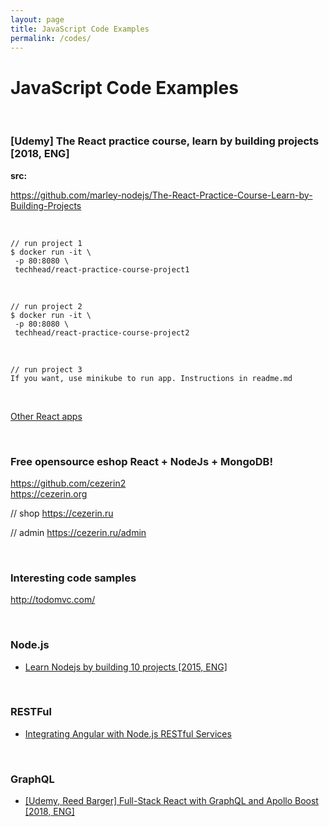 ```yaml
---
layout: page
title: JavaScript Code Examples
permalink: /codes/
---
```


# JavaScript Code Examples

<br/>

### [Udemy] The React practice course, learn by building projects [2018, ENG]

**src:**

https://github.com/marley-nodejs/The-React-Practice-Course-Learn-by-Building-Projects

<br/>

```
// run project 1
$ docker run -it \
 -p 80:8080 \
 techhead/react-practice-course-project1
```

<br/>

```
// run project 2
$ docker run -it \
 -p 80:8080 \
 techhead/react-practice-course-project2
```

<br/>

```
// run project 3
If you want, use minikube to run app. Instructions in readme.md
```

<br/>

[Other React apps](/codes/react/)

<br/>

### Free opensource eshop React + NodeJs + MongoDB!

https://github.com/cezerin2  
https://cezerin.org

// shop
https://cezerin.ru

// admin
https://cezerin.ru/admin

<!-- // discussion (on russian)
https://searchengines.guru/showthread.php?t=1010199 -->

<br/>

### Interesting code samples

http://todomvc.com/

<!-- <br/>

### Public repos with HTML Templates:

<ul>
    <li><a href="https://github.com/marley-html" rel="nofollow">HTML Templates</a></li>
</ul> -->

<br/>

### Node.js

<ul>
    <li><a href="https://bitbucket.org/marley-nodejs/learn-nodejs-by-building-10-projects" rel="nofollow" target="_blank">Learn Nodejs by building 10 projects [2015, ENG]</a></li>
</ul>

<br/>

### RESTFul

<ul>
    <li><a href="https://bitbucket.org/marley-nodejs/restful-angular-nodejs-mongodb" rel="nofollow" target="_blank">Integrating Angular with Node.js RESTful Services</a></li>
</ul>


<br/>

### GraphQL

<ul>
    <li><a href="https://github.com/marley-nodejs/Full-Stack-React-with-GraphQL-and-Apollo-Boost" rel="nofollow" target="_blank">[Udemy, Reed Barger] Full-Stack React with GraphQL and Apollo Boost [2018, ENG]</a></li>
</ul>
